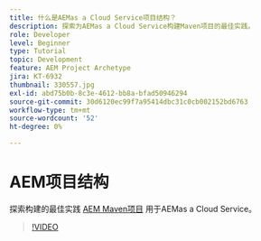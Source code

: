 ```yaml
---
title: 什么是AEMas a Cloud Service项目结构？
description: 探索为AEMas a Cloud Service构建Maven项目的最佳实践。
role: Developer
level: Beginner
type: Tutorial
topic: Development
feature: AEM Project Archetype
jira: KT-6932
thumbnail: 330557.jpg
exl-id: abd75b0b-8c3e-4612-bb8a-bfad50946294
source-git-commit: 30d6120ec99f7a95414dbc31c0cb002152bd6763
workflow-type: tm+mt
source-wordcount: '52'
ht-degree: 0%

---
```


# AEM项目结构

探索构建的最佳实践 [AEM Maven项目](https://experienceleague.adobe.com/docs/experience-manager-cloud-service/implementing/developing/aem-project-content-package-structure.html#developing) 用于AEMas a Cloud Service。

>[!VIDEO](https://video.tv.adobe.com/v/330557?quality=12&learn=on)
